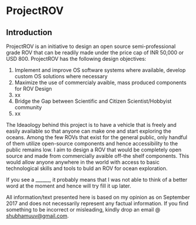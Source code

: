 # ProjectROV

## Introduction

ProjectROV is an initiative to design an open source semi-professional grade ROV that can be readily made under the price cap of INR 50,000 or USD 800. ProjectROV has the following design objectives:

1. Implement and improve OS software systems where available, develop custom OS solutions where necessary
2. Maximize the use of commercialy avaible, mass produced components for ROV Design
3. xx
4. Bridge the Gap between Scientific and Citizen Scientist/Hobbyist community
5. xx

The Ideaology behind this project is to have a vehicle that is freely and easily available so that anyone can make one and start exploring the oceans. Among the few ROVs that exist for the general public, only handful of them utilize open-source components and hence accessibility to the public remains low. I aim to design a ROV that would be completely open source and made from commercially avaible off-the shelf components. This would allow anyone anywhere in the world with access to basic technological skills and tools to buld an ROV for ocean exploration.



If you see a \_\_\_\_\_\_, it probably means that I was not able to think of a better word at the moment and hence will try fill it up later.

All information/text presented here is based on my opinion as on September 2017 and does not necessarily represent any factual information. If you find something to be incorrect or misleading, kindly drop an email @ shubhamuuv@gmail.com.

